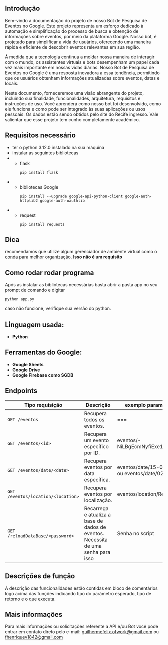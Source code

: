## Introdução 
Bem-vindo à documentação do projeto de nosso Bot de Pesquisa de Eventos no Google. Este projeto representa um esforço dedicado à automação e simplificação do processo de busca e obtenção de informações sobre eventos, por meio da plataforma Google. Nosso bot, é projetado para simplificar a vida de usuários, oferecendo uma maneira rápida e eficiente de descobrir eventos relevantes em sua região.

À medida que a tecnologia continua a moldar nossa maneira de interagir com o mundo, os assistentes virtuais e bots desempenham um papel cada vez mais importante em nossas vidas diárias. Nosso Bot de Pesquisa de Eventos no Google é uma resposta inovadora a essa tendência, permitindo que os usuários obtenham informações atualizadas sobre eventos, datas e locais.

Neste documento, forneceremos uma visão abrangente do projeto, incluindo sua finalidade, funcionalidades, arquitetura, requisitos e instruções de uso. Você aprenderá como nosso bot foi desenvolvido, como ele funciona e como pode ser integrado às suas aplicações ou usos pessoais.
Os dados estão sendo obtidos pelo site do Recife ingresso. Vale salientar que esse projeto tem cunho completamente acadêmico.

## Requisitos necessário 
- ter o python 3.12.0 instalado na sua máquina
- instalar as seguintes bibliotecas 
- - flask 
    ```
    pip install flask
    ```
- - bibliotecas Google 
    ```
    pip install --upgrade google-api-python-client google-auth-httplib2 google-auth-oauthlib
    ```
- - request
    ```
    pip install requests
    ```

## Dica

recomendamos que utilize algum gerenciador de ambiente virtual como o [conda](https://docs.conda.io/en/latest/) para melhor organização. **Isso não é um requisito**

## Como rodar rodar programa

Após as instalar as bibliotecas necessárias basta abrir a pasta app no seu prompt de comando e digitar

```
python app.py
```
caso não funcione, verifique sua versão do python.

## Linguagem usada:

- **Python**

## Ferramentas do Google:

- **Google Sheets**
- **Google Drive**
- **Google Firebase como SGDB**


## Endpoints
|Tipo requisição | Descrição | exemplo params |
| --- | --- | --- |
|`GET /eventos` | Recupera todos os eventos. | === |
|`GET /eventos/<id>` | Recupera um evento específico por ID. | eventos/-NiLBgEcmNyfiExe1CQy
|`GET /eventos/date/<date>` | Recupera eventos por data específica. |eventos/date/15-02 <br> ou eventos/date/02 |
|`GET /eventos/location/<location>` | Recupera eventos por localização.| eventos/location/Recife |
|`GET /reloadDataBase/<password>` | Recarrega e atualiza a base de dados de eventos. Necessita de uma senha para isso | Senha no script|

## Descrições de função
A descrição das funcionalidades estão contidas em bloco de comentários logo acima das funções indicando tipo do parâmetro esperado, tipo de retorno e o que executa.

## Mais informações
Para mais informações ou solicitações referente a API e/ou Bot você pode entrar em contato direto pelo e-mail: guilhermefelix.ofwork@gmail.com ou fhenriquev1842@gmail.com
